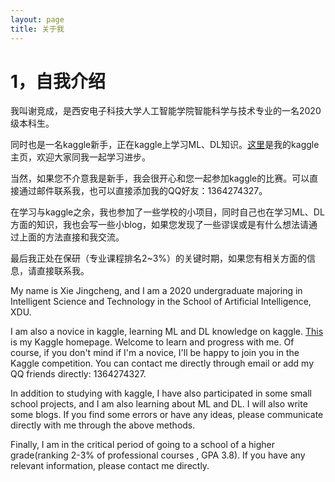 ```yaml
---
layout: page
title: 关于我
---
```


# 1，自我介绍

我叫谢竞成，是西安电子科技大学人工智能学院智能科学与技术专业的一名2020级本科生。

同时也是一名kaggle新手，正在kaggle上学习ML、DL知识。[这里](https://www.kaggle.com/xiejingcheng)是我的kaggle主页，欢迎大家同我一起学习进步。

当然，如果您不介意我是新手，我会很开心和您一起参加kaggle的比赛。可以直接通过邮件联系我，也可以直接添加我的QQ好友：1364274327。

在学习与kaggle之余，我也参加了一些学校的小项目，同时自己也在学习ML、DL方面的知识，我也会写一些小blog，如果您发现了一些谬误或是有什么想法请通过上面的方法直接和我交流。

最后我正处在保研（专业课程排名2~3%）的关键时期，如果您有相关方面的信息，请直接联系我。

My name is Xie Jingcheng, and I am a 2020 undergraduate majoring in Intelligent Science and Technology in the School of Artificial Intelligence, XDU. 

I am also a novice in kaggle, learning ML and DL knowledge on kaggle. [This](https://www.kaggle.com/xiejingcheng) is my Kaggle homepage. Welcome to learn and progress with me. Of course, if you don't mind if I'm a novice, I'll be happy to join you in the Kaggle competition. You can contact me directly through email or add my QQ friends directly: 1364274327.

In addition to studying with kaggle, I have also participated in some small school projects, and I am also learning about ML and DL. I will also write some blogs. If you find some errors or have any ideas, please communicate directly with me through the above methods.

Finally, I am in the critical period of going to a school of a higher grade(ranking 2-3% of professional courses , GPA 3.8). If you have any relevant information, please contact me directly.
